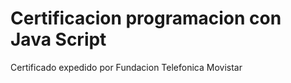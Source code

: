 # Certificacion programacion con Java Script 

Certificado expedido por Fundacion Telefonica Movistar
